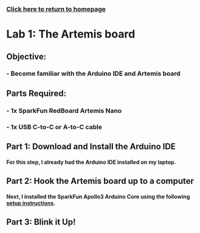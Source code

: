 ### [Click here to return to homepage](https://lyl24.github.io/lyl24-ece4960)

# Lab 1: The Artemis board

## Objective:
### - Become familiar with the Arduino IDE and Artemis board

## Parts Required:
### - 1x SparkFun RedBoard Artemis Nano
### - 1x USB C-to-C or A-to-C cable

## Part 1: Download and Install the Arduino IDE
#### For this step, I already had the Arduino IDE installed on my laptop. 

## Part 2: Hook the Artemis board up to a computer
#### Next, I installed the SparkFun Apollo3 Arduino Core using the following [setup instructions](https://learn.sparkfun.com/tutorials/artemis-development-with-arduino?_ga=2.30055167.1151850962.1594648676-1889762036.1574524297&_gac=1.19903818.1593457111.Cj0KCQjwoub3BRC6ARIsABGhnyahkG7hU2v-0bSiAeprvZ7c9v0XEKYdVHIIi_-J-m5YLdDBMc2P_goaAtA4EALw_wcB).

## Part 3: Blink it Up!

